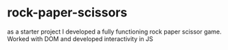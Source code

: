 # rock-paper-scissors
as a starter project I developed a fully functioning rock paper scissor game. Worked with DOM and developed interactivity in JS